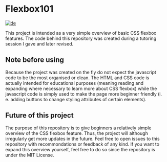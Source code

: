 # Flexbox101
[![de](https://img.shields.io/badge/lang-de-red.svg)](https://github.com/fiechdus/Flexbox101/blob/main/README.de.md)

This project is intended as a very simple overview of basic CSS flexbox features. The code behind this repository was created during a tutoring session I gave and later revised.

## Note before using
Because the project was created on the fly do not expect the javascript code to be the most organised or clean. The HTML and CSS code is actually intended for educational purposes (meaning reading and expanding where necessary to learn more about CSS flexbox) while the javascript code is simply used to make the page more beginner friendly (i. e. adding buttons to change styling attributes of certain elements).

## Future of this project
The purpose of this repository is to give beginners a relatively simple overview of the CSS flexbox feature. Thus, the project will although irregularly get more updates in the future. Feel free to open issues to this repository with recommondations or feedback of any kind. If you want to expand this overview yourself, feel free to do so since the repository is under the MIT License.
